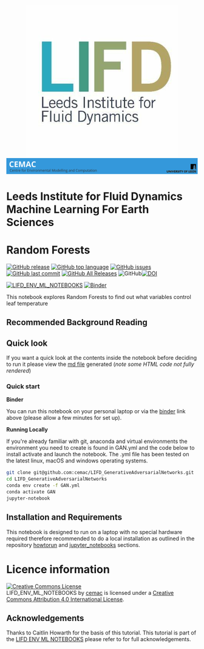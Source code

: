 <div align="center">
<img src="https://github.com/cemac/LIFD_ENV_ML_NOTEBOOKS/blob/main/images/LIFDlogo.png"></a>
<a href="https://www.cemac.leeds.ac.uk/">
  <img src="https://github.com/cemac/cemac_generic/blob/master/Images/cemac.png"></a>
  <br>
</div>

# Leeds Institute for Fluid Dynamics Machine Learning For Earth Sciences #

# Random Forests

[![GitHub release](https://img.shields.io/github/release/cemac/LIFD_GenerativeAdversarialNetworks.svg)](https://github.com/cemac/LIFD_GenerativeAdversarialNetworks/releases) [![GitHub top language](https://img.shields.io/github/languages/top/cemac/LIFD_GenerativeAdversarialNetworks.svg)](https://github.com/cemac/LIFD_GenerativeAdversarialNetworks) [![GitHub issues](https://img.shields.io/github/issues/cemac/LIFD_GenerativeAdversarialNetworks.svg)](https://github.com/cemac/LIFD_GenerativeAdversarialNetworks/issues) [![GitHub last commit](https://img.shields.io/github/last-commit/cemac/LIFD_GenerativeAdversarialNetworks.svg)](https://github.com/cemac/LIFD_GenerativeAdversarialNetworks/commits/master) [![GitHub All Releases](https://img.shields.io/github/downloads/cemac/LIFD_GenerativeAdversarialNetworks/total.svg)](https://github.com/cemac/LIFD_GenerativeAdversarialNetworks/releases) ![GitHub](https://img.shields.io/github/license/cemac/LIFD_GenerativeAdversarialNetworks.svg)[![DOI](https://zenodo.org/badge/366734586.svg)](https://zenodo.org/badge/latestdoi/366734586)

[![LIFD_ENV_ML_NOTEBOOKS](https://github.com/cemac/LIFD_GenerativeAdversarialNetworks/actions/workflows/python-package-conda-GAN.yml/badge.svg)](https://github.com/cemac/LIFD_GenerativeAdversarialNetworks/actions/workflows/python-package-conda-GAN.yml)
[![Binder](https://mybinder.org/badge_logo.svg)](https://mybinder.org/v2/gh/cemac/LIFD_GenerativeAdversarialNetworks/HEAD?labpath=GANS.ipynb)

This notebook explores Random Forests to find out what variables control leaf temperature

## Recommended Background Reading

## Quick look

If you want a quick look at the contents inside the notebook before deciding to run it please view the [md file](https://github.com/cemac/LIFD_GenerativeAdversarialNetworks/blob/main/GenerativeAdversarialNetworks.md) generated (*note some HTML code not fully rendered*)


### Quick start

**Binder**

You can run this notebook on your personal laptop or via the [binder](https://mybinder.readthedocs.io/en/latest/index.html#what-is-binder) link above (please allow a few minutes for set up).

**Running Locally**

If you're already familiar with git, anaconda and virtual environments the environment you need to create is found in GAN.yml and the code below to install activate and launch the notebook. The .yml file has been tested on the latest linux, macOS and windows operating systems.

```bash
git clone git@github.com:cemac/LIFD_GenerativeAdversarialNetworks.git
cd LIFD_GenerativeAdversarialNetworks
conda env create -f GAN.yml
conda activate GAN
jupyter-notebook
```

## Installation and Requirements

This notebook is designed to run on a laptop with no special hardware required therefore recommended to do a local installation as outlined in the repository [howtorun](https://github.com/cemac/LIFD_ENV_ML_NOTEBOOKS/howtorun.md) and [jupyter_notebooks](https://github.com/cemac/LIFD_ENV_ML_NOTEBOOKS/jupyter_notebooks.md) sections.


# Licence information #

<a rel="license" href="http://creativecommons.org/licenses/by/4.0/"><img alt="Creative Commons License" style="border-width:0" src="https://i.creativecommons.org/l/by/4.0/88x31.png" /></a><br /><span xmlns:dct="http://purl.org/dc/terms/" property="dct:title">LIFD_ENV_ML_NOTEBOOKS</span> by <a xmlns:cc="http://creativecommons.org/ns#" href="http://cemac.leeds.ac.uk/" property="cc:attributionName" rel="cc:attributionURL">cemac</a> is licensed under a <a rel="license" href="http://creativecommons.org/licenses/by/4.0/">Creative Commons Attribution 4.0 International License</a>.

## Acknowledgements

Thanks to Caitlin Howarth for the basis of this tutorial. This tutorial is part of the [LIFD ENV ML NOTEBOOKS](https://github.com/cemac/LIFD_ENV_ML_NOTEBOOKS) please refer to for full acknowledgements.
